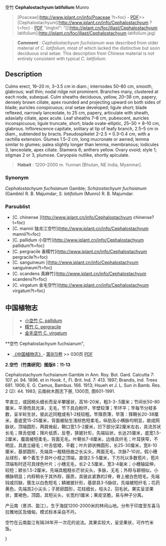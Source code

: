 空竹 **Cephalostachyum latifolium** Munro

> [Poaceae](http://www.iplant.cn/info/Poaceae ?t=foc) - [PDF](http://iplant.cn/foc/pdf/Poaceae.pdf)>>[Cephalostachyum](http://www.iplant.cn/info/Cephalostachyum ?t=foc) - [PDF](http://www.iplant.cn/foc/pdf/Cephalostachyum.pdf)
  "imgtxt": "[](http://iplant.cn/foc/illast/Cephalostachyum latifolium](http://iplant.cn/foc/illast/Cephalostachyum latifolium.jpg)

> **Comment** : 
> *Cephalostachyum fuchsianum* was described from older material of *C. latifolium*, most of which lacked the distinctive but soon deciduous oral setae. This description from Chinese material is not entirely consistent with typical *C. latifolium*.

## Description

Culms erect, 16–20 m, 3–3.5 cm in diam.; internodes 50–80 cm, smooth, glabrous; wall thin; nodal ridge not prominent. Branches many, clustered at each node, subequal. Culm sheaths deciduous, yellow, 20–38 cm, papery, densely brown ciliate, apex rounded and projecting upward on both sides of blade; auricles conspicuous; oral setae developed; ligule short; blade reflexed, narrowly lanceolate, to 25 cm, papery, articulate with sheath, adaxially ciliate, apex acute. Leaf sheaths 7–8 cm, pubescent, auricles inconspicuous; ligule truncate, short; blade ovate-elliptic, 25–30 × 8–10 cm, glabrous. Inflorescence capitate, solitary at tip of leafy branch, 2.5–5 cm in diam., subtended by bracts. Pseudospikelet 2–2.5 × 0.3–0.4 cm, with a rachilla extension. Glumes 1.5–2 cm, long mucronate or awned; lemma similar to glumes; palea slightly longer than lemma, membranous; lodicules 3, lanceolate, apex ciliate. Stamens 6; anthers yellow. Ovary ovoid; style 1; stigmas 2 or 3, plumose. Caryopsis nutlike, shortly apiculate.

> **Habait** : 
>1200–2000 m. Yunnan [Bhutan, NE India, Myanmar].

### Synonym
*Cephalostachyum fuchsianum* Gamble; *Schizostachyum fuchsianum* (Gamble) R. B. Majumdar; *S. latifolium* (Munro) R. B. Majumdar.

### Parsublist

* [C.  chinense  ](http://www.iplant.cn/info/Cephalostachyum chinense?t=foc)
* [C.  mannii  独龙江空竹](http://www.iplant.cn/info/Cephalostachyum mannii?t=foc)
* [C.  pallidum  小空竹](http://www.iplant.cn/info/Cephalostachyum pallidum?t=foc)
* [C.  pergracile  香糯竹](http://www.iplant.cn/info/Cephalostachyum pergracile?t=foc)
* [C.  sanguineum  ](http://www.iplant.cn/info/Cephalostachyum sanguineum?t=foc)
* [C.  scandens  真麻竹](http://www.iplant.cn/info/Cephalostachyum scandens?t=foc)
* [C.  virgatum  金毛空竹](http://www.iplant.cn/info/Cephalostachyum virgatum?t=foc)

## 中国植物志

> * [小空竹  C.  pallidum](Cephalostachyum-pallidum-小空竹.md)
> * [糯竹  C.  pergracile](Cephalostachyum-pergracile-香糯竹.md)
> * [金毛空竹  C.  virgatum](Cephalostachyum-virgatum-金毛空竹.md)

**空竹 Cephalostachyum fuchsianum",

* [《中国植物志》](http://www.iplant.cn/frps)- [第9(1)卷](http://www.iplant.cn/frps/vol/9(1)) >> 030页 [PDF](http://www.iplant.cn/frps/pdf/9(1)/030.pdf)

**2.空竹（竹类研究）图版6：11-13**

Cephalostachyum fuchsianum Gamble in Ann. Roy. Bot. Gard. Calcutta 7: 107. pl. 94. 1896. et in Hook. f., Fl. Brit. Ind. 7: 413. 1897; Brandis, Ind. Trees 681. 1906; E. G. Camus, Bambus. 166. 1913; Hsueh et J. L. Sun in Bamb. Res. 2 (2): 44. 1983; 云南树木图志下册, 1300页, 图601-1991.

竿直立，或因梢头细长而呈半攀援状，高16-20米，粗3-3-.5厘米；节间长50-80厘米，平滑而具光泽，无毛，节下具白粉环，竿壁较薄；竿环平；竿每节分枝多数，呈半轮生状，彼此近同粗或有1-2枝较粗。竿箨质薄，早落：箨鞘长20-38厘米，基底宽15-25厘米，背面被贴生浅棕色短柔毛，纵肋及小横脉均明显，故成网脉状，顶端圆形，两肩耸起，鞘口宽1.5-2厘米，凹下部分深2厘米左右，具流苏状长毛；箨舌低矮；箨片纸质，反卷，狭披针形，先端钻状，长达25厘米，底宽1.5-2厘米，腹面被短柔毛，背面无毛。叶鞘长7-8厘米，边缘具纤毛；叶耳狭窄，不明显，具直立繸毛；叶舌低矮，平截；叶片卵状椭圆形，长25-30厘米，宽8-10厘米，基部圆形，先端具一粗糙扭曲之长尖头，两面无毛，次脉7-10对。假小穗丛球形，单个着生于具叶小枝之顶端，直径2.5-5厘米，下方托以多数苞片，苞片顶端有时还可具绿色叶片；小穗无毛，长2-2.5厘米，宽3-4毫米；小穗轴延伸，较短；颖长1.5-2厘米，先端具粗糙长芒状尖头，多脉，无毛；外稃与颖相似，小横脉明显；内稃稍长于其外稃，膜质，具彼此紧靠的2脊，脊上被白色短毛，先端钝或凹缺，簇生以白色短毛；鳞被披针形，基部具3-5脉纹，先端被短纤毛；花药黄色，先端具2小尖头；子房卵圆形，花柱细长，柱头2，羽毛状。果实呈坚果状，栗褐色，顶圆，具短尖头，长宽约1厘米；果皮坚脆，易与种子分离。

产云南（景洪、盈江）。生于海拔1200-2000米的林间山地。分布于印度至东喜马拉雅地区及缅甸。模式标本采自不丹。

空竹在云南盈江有隔38年开一次花的说法。其果实较大，呈坚果状，可作竹米饭。

}